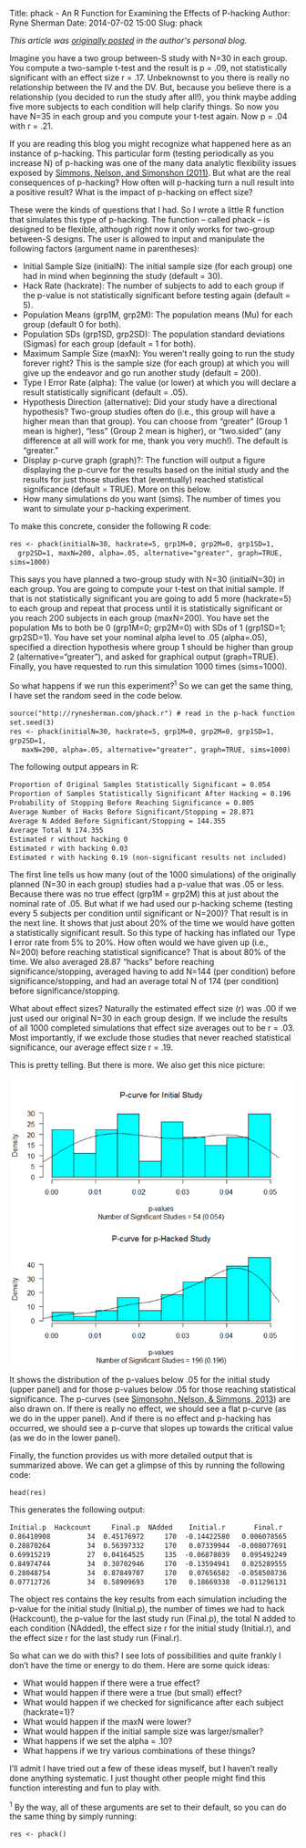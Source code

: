 Title: phack - An R Function for Examining the Effects of P-hacking
Author: Ryne Sherman
Date: 2014-07-02 15:00
Slug: phack

_This article was [originally posted](http://rynesherman.com/blog/phack-an-r-function-for-examining-the-effects-of-p-hacking/) in the author's personal blog._

Imagine you have a two group between-S study with N=30 in each group. You compute a two-sample t-test and the result is p = .09, not statistically significant with an effect size r = .17. Unbeknownst to you there is really no relationship between the IV and the DV. But, because you believe there is a relationship (you decided to run the study after all!), you think maybe adding five more subjects to each condition will help clarify things. So now you have N=35 in each group and you compute your t-test again. Now p = .04 with r = .21.

If you are reading this blog you might recognize what happened here as an instance of p-hacking. This particular form (testing periodically as you increase N) of p-hacking was one of the many data analytic flexibility issues exposed by [Simmons, Nelson, and Simonshon (2011)](http://papers.ssrn.com/sol3/papers.cfm?abstract_id=1850704). But what are the real consequences of p-hacking? How often will p-hacking turn a null result into a positive result? What is the impact of p-hacking on effect size?

These were the kinds of questions that I had. So I wrote a little R function that simulates this type of p-hacking. The function – called phack – is designed to be flexible, although right now it only works for two-group between-S designs. The user is allowed to input and manipulate the following factors (argument name in parentheses):

+  Initial Sample Size (initialN): The initial sample size (for each group) one had in mind when beginning the study (default = 30).
+  Hack Rate (hackrate): The number of subjects to add to each group if the p-value is not statistically significant before testing again (default = 5).
+  Population Means (grp1M, grp2M): The population means (Mu) for each group (default 0 for both).
+  Population SDs (grp1SD, grp2SD): The population standard deviations (Sigmas) for each group (default = 1 for both).
+  Maximum Sample Size (maxN): You weren’t really going to run the study forever right? This is the sample size (for each group) at which you will give up the endeavor and go run another study (default = 200).
+  Type I Error Rate (alpha): The value (or lower) at which you will declare a result statistically significant (default = .05).
+  Hypothesis Direction (alternative): Did your study have a directional hypothesis? Two-group studies often do (i.e., this group will have a higher mean than that group). You can choose from “greater” (Group 1 mean is higher), “less” (Group 2 mean is higher), or “two.sided” (any difference at all will work for me, thank you very much!). The default is “greater.”
+  Display p-curve graph (graph)?: The function will output a figure displaying the p-curve for the results based on the initial study and the results for just those studies that (eventually) reached statistical significance (default = TRUE). More on this below.
+  How many simulations do you want (sims). The number of times you want to simulate your p-hacking experiment.

To make this concrete, consider the following R code:

    res <- phack(initialN=30, hackrate=5, grp1M=0, grp2M=0, grp1SD=1, 
      grp2SD=1, maxN=200, alpha=.05, alternative="greater", graph=TRUE, sims=1000)

This says you have planned a two-group study with N=30 (initialN=30) in each group. You are going to compute your t-test on that initial sample. If that is not statistically significant you are going to add 5 more (hackrate=5) to each group and repeat that process until it is statistically significant or you reach 200 subjects in each group (maxN=200). You have set the population Ms to both be 0 (grp1M=0; grp2M=0) with SDs of 1 (grp1SD=1; grp2SD=1). You have set your nominal alpha level to .05 (alpha=.05), specified a direction hypothesis where group 1 should be higher than group 2 (alternative=“greater”), and asked for graphical output (graph=TRUE). Finally, you have requested to run this simulation 1000 times (sims=1000).

So what happens if we run this experiment?<sup>1</sup> So we can get the same thing, I have set the random seed in the code below.

    source("http://rynesherman.com/phack.r") # read in the p-hack function
    set.seed(3)
    res <- phack(initialN=30, hackrate=5, grp1M=0, grp2M=0, grp1SD=1, grp2SD=1,
       maxN=200, alpha=.05, alternative="greater", graph=TRUE, sims=1000)

The following output appears in R:

    Proportion of Original Samples Statistically Significant = 0.054
    Proportion of Samples Statistically Significant After Hacking = 0.196
    Probability of Stopping Before Reaching Significance = 0.805
    Average Number of Hacks Before Significant/Stopping = 28.871
    Average N Added Before Significant/Stopping = 144.355
    Average Total N 174.355
    Estimated r without hacking 0
    Estimated r with hacking 0.03
    Estimated r with hacking 0.19 (non-significant results not included)
    
The first line tells us how many (out of the 1000 simulations) of the originally planned (N=30 in each group) studies had a p-value that was .05 or less. Because there was no true effect (grp1M = grp2M) this at just about the nominal rate of .05. But what if we had used our p-hacking scheme (testing every 5 subjects per condition until significant or N=200)? That result is in the next line. It shows that just about 20% of the time we would have gotten a statistically significant result. So this type of hacking has inflated our Type I error rate from 5% to 20%. How often would we have given up (i.e., N=200) before reaching statistical significance? That is about 80% of the time. We also averaged 28.87 “hacks” before reaching significance/stopping, averaged having to add N=144 (per condition) before significance/stopping, and had an average total N of 174 (per condition) before significance/stopping.

What about effect sizes? Naturally the estimated effect size (r) was .00 if we just used our original N=30 in each group design. If we include the results of all 1000 completed simulations that effect size averages out to be r = .03. Most importantly, if we exclude those studies that never reached statistical significance, our average effect size r = .19.

This is pretty telling. But there is more. We also get this nice picture:

<img src="images/phack.png" alt="Phack" />

It shows the distribution of the p-values below .05 for the initial study (upper panel) and for those p-values below .05 for those reaching statistical significance. The p-curves (see [Simonsohn, Nelson, & Simmons, 2013](http://papers.ssrn.com/sol3/papers.cfm?abstract_id=2256237)) are also drawn on. If there is really no effect, we should see a flat p-curve (as we do in the upper panel). And if there is no effect and p-hacking has occurred, we should see a p-curve that slopes up towards the critical value (as we do in the lower panel).

Finally, the function provides us with more detailed output that is summarized above. We can get a glimpse of this by running the following code:

    head(res)
    
This generates the following output:

    Initial.p  Hackcount     Final.p  NAdded    Initial.r       Final.r
    0.86410908         34  0.45176972     170  -0.14422580   0.006078565
    0.28870264         34  0.56397332     170   0.07339944  -0.008077691
    0.69915219         27  0.04164525     135  -0.06878039   0.095492249
    0.84974744         34  0.30702946     170  -0.13594941   0.025289555
    0.28048754         34  0.87849707     170   0.07656582  -0.058508736
    0.07712726         34  0.58909693     170   0.18669338  -0.011296131

The object res contains the key results from each simulation including the p-value for the initial study (Initial.p), the number of times we had to hack (Hackcount), the p-value for the last study run (Final.p), the total N added to each condition (NAdded), the effect size r for the initial study (Initial.r), and the effect size r for the last study run (Final.r).

So what can we do with this? I see lots of possibilities and quite frankly I don’t have the time or energy to do them. Here are some quick ideas:

+  What would happen if there were a true effect?
+  What would happen if there were a true (but small) effect?
+  What would happen if we checked for significance after each subject (hackrate=1)?
+  What would happen if the maxN were lower?
+  What would happen if the initial sample size was larger/smaller?
+  What happens if we set the alpha = .10?
+  What happens if we try various combinations of these things?

I’ll admit I have tried out a few of these ideas myself, but I haven’t really done anything systematic. I just thought other people might find this function interesting and fun to play with.

<sup>1</sup> By the way, all of these arguments are set to their default, so you can do the same thing by simply running:

    res <- phack()
